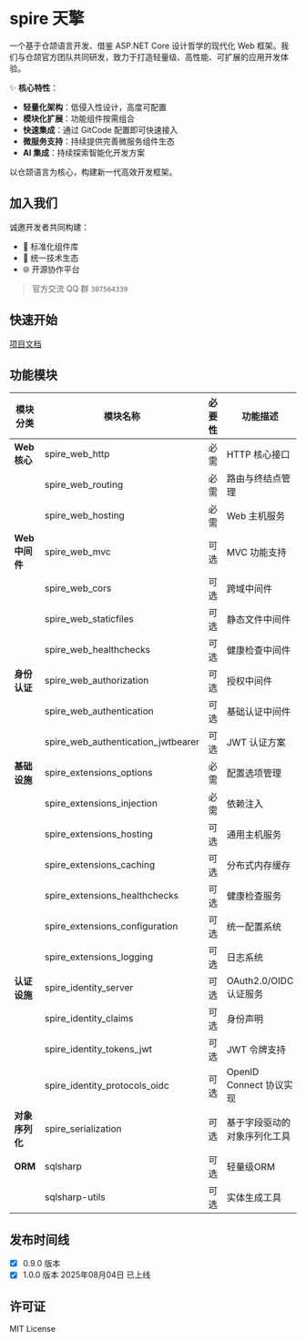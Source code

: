 # spire 天擎

一个基于仓颉语言开发、借鉴 ASP.NET Core 设计哲学的现代化 Web 框架。我们与仓颉官方团队共同研发，致力于打造轻量级、高性能、可扩展的应用开发体验。

✨ **核心特性**：

- **轻量化架构**：低侵入性设计，高度可配置
- **模块化扩展**：功能组件按需组合
- **快速集成**：通过 GitCode 配置即可快速接入
- **微服务支持**：持续提供完善微服务组件生态
- **AI 集成**：持续探索智能化开发方案

以仓颉语言为核心，构建新一代高效开发框架。

## 加入我们

诚邀开发者共同构建：

- 🧩 标准化组件库
- 🔗 统一技术生态
- 🌐 开源协作平台

> 官方交流 QQ 群 `307564339`

## 快速开始

[项目文档](https://docs.cangjie-spire.com)

## 功能模块

| 模块分类       | 模块名称                            | 必要性 | 功能描述                |
| -------------- | ----------------------------------- | ------ | ----------------------- |
| **Web 核心**   | spire_web_http                     | 必需   | HTTP 核心接口           |
|                | spire_web_routing                  | 必需   | 路由与终结点管理        |
|                | spire_web_hosting                  | 必需   | Web 主机服务            |
| **Web 中间件** | spire_web_mvc                      | 可选   | MVC 功能支持            |
|                | spire_web_cors              | 可选   | 跨域中间件          |
|                | spire_web_staticfiles              | 可选   | 静态文件中间件          |
|                | spire_web_healthchecks             | 可选   | 健康检查中间件          |
| **身份认证**   | spire_web_authorization            | 可选   | 授权中间件              |
|                | spire_web_authentication           | 可选   | 基础认证中间件          |
|                | spire_web_authentication_jwtbearer | 可选   | JWT 认证方案            |
| **基础设施**   | spire_extensions_options           | 必需   | 配置选项管理            |
|                | spire_extensions_injection         | 必需   | 依赖注入                |
|                | spire_extensions_hosting           | 可选   | 通用主机服务            |
|                | spire_extensions_caching           | 可选   | 分布式内存缓存          |
|                | spire_extensions_healthchecks      | 可选   | 健康检查服务            |
|                | spire_extensions_configuration     | 可选   | 统一配置系统            |
|                | spire_extensions_logging           | 可选   | 日志系统                |
| **认证设施**   | spire_identity_server              | 可选   | OAuth2.0/OIDC 认证服务  |
|                | spire_identity_claims              | 可选   | 身份声明                |
|                | spire_identity_tokens_jwt          | 可选   | JWT 令牌支持            |
|                | spire_identity_protocols_oidc      | 可选   | OpenID Connect 协议实现 |
| **对象序列化**| spire_serialization      | 可选   | 基于字段驱动的对象序列化工具 |
| **ORM**        | sqlsharp      | 可选   | 轻量级ORM |
|                        | sqlsharp-utils      | 可选   | 实体生成工具 |


## 发布时间线

- [x] 0.9.0 版本
- [x] 1.0.0 版本 2025年08月04日 已上线

## 许可证

MIT License
